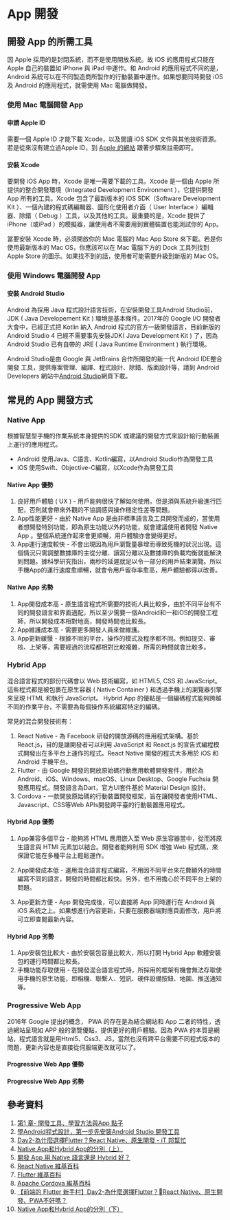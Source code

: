 # App 開發
## 開發 App 的所需工具
因 Apple 採用的是封閉系統，而不是使用開放系統。故 iOS 的應用程式只能在 Apple 自己的裝置如 iPhone 與 iPad 中運作。和 Android 的應用程式不同的是，Android 系統可以在不同製造商所製作的行動裝置中運作。如果想要同時開發 iOS 及 Android 的應用程式，就需使用 Mac 電腦做開發。
### 使用 Mac 電腦開發 App
#### 申請 Apple ID
需要一個 Apple ID 才能下載 Xcode，以及閱讀 iOS SDK 文件與其他技術資源。
若是從來沒有建立過Apple ID，到 [Apple 的網站]( https://appleid.apple.com/account ) 跟著步驟來註冊即可。
#### 安裝 Xcode
要開發 iOS App 時，Xcode 是唯一需要下載的工具。Xcode 是一個由 Apple 所提供的整合開發環境（Integrated Development Environment ），它提供開發 App 所有的工具。Xcode 包含了最新版本的 iOS SDK（Software Development Kit ）、一個內建的程式碼編輯器、圖形化使用者介面（ User Interface ）編輯器、除錯（ Debug ）工具，以及其他的工具。最重要的是，Xcode 提供了 iPhone（或iPad ）的模擬器，讓使用者不需要用到實體裝置也能測試你的 App。

當要安裝 Xcode 時，必須開啟你的 Mac 電腦的 Mac App Store 來下載。若是你使用最新版本的 Mac OS，你應該可以在 Mac 電腦下方的 Dock 工具列找到 Apple Store 的圖示。如果找不到的話，使用者可能需要升級到新版的 Mac OS。
### 使用 Windows 電腦開發 App
#### 安裝 Android Studio
Android 為採用 Java 程式設計語言技術，在安裝開發工具Android Studio前，JDK  ( Java Developement Kit ) 環境是基本條件。2017年的 Google I/O 開發者大會中，已經正式把 Kotlin 納入 Android 程式的官方一級開發語言，目前新版的 Android Studio 4 已經不需要事先安裝JDK( Java Development Kit ) 了，因為Android Studio 已有自帶的 JRE ( Java Runtime Environment ) 執行環境。

Android Studio是由 Google 與 JetBrains 合作所開發的新一代 Android IDE整合開發 工具，提供專案管理、編譯、程式設計、除錯、版面設計等，請到 Android Developers 網站中[Android Studio](https://developer.android.com/studio)網頁下載。
## 常見的 App 開發方式
### Native App
根據智慧型手機的作業系統本身提供的SDK 或建議的開發方式來設計給行動裝置上運行的應用程式。
- Android
使用Java、C語言、Kotlin編寫，以Android Studio作為開發工具
- iOS
使用Swift、Objective-C編寫，以Xcode作為開發工具
#### Native App 優勢
1. 良好用戶體驗 ( UX ) - 用戶能夠很快了解如何使用。但是須與系統升級進行匹配，否則就會帶來外觀的不協調感與操作穩定性差等問題。 
2. App性能更好 - 由於 Native App 是由非標準語言及工具開發而成的，當使用者想開發特別功能，即為原生功能以外的功能，就會建議使用者開發 Native App 。整個系統運作起來會更順暢，用戶體驗亦會變得更好。
3. App運行速度較快 - 不會出現因為用戶瀏覽量暴增而導致死機的狀況出現。這個情況只需調整數據庫的主從分離、讀寫分離以及數據庫的負載均衡就能解決到問題。據科學研究指出，兩秒的延遲就足以令一部分的用戶結束瀏覽。所以手機App的運行速度愈順暢，就會令用戶留存率愈高，用戶體驗都得以改善。
#### Native App 劣勢
1. App開發成本高 - 原生語言程式所需要的技術人員比較多，由於不同平台有不同的開發語言和界面適配，所以至少需要一個Android和一和iOS的開發工程師，所以開發成本相對地高，開發時間也比較長。
2. App維護成本高 - 需要更多開發人員來做維護。
3. App更新緩慢 - 根據不同的平台，操作的模式及程序都不同。例如提交、審核、上架等，需要經過的流程都相對比較複雜，所需的時間就會比較多。
### Hybrid App
混合語言程式的部份代碼會以 Web 技術編寫，如 HTML5, CSS 和 JavaScript。這些程式都是被包裹在原生容器 ( Native Container ) 和透過手機上的瀏覽器引擎來呈現 HTML 和執行 JavaScript。 Hybrid App 的優點是一個編碼程式能夠跨越不同的作業平台，不需要為每個操作系統編寫特定的編碼。

常見的混合開發技術有：
1. React Native - 為 Facebook 研發的開放源碼的應用程式架構。基於React.js，目的是讓開發者可以利用 JavaScript 和 React.js 的宣告式編程模式開發出在多平台上運作的程式。React Native 開發的程式大多用於 iOS 和 Android 手機平台。
2. Flutter - 由 Google 開發的開放原始碼行動應用軟體開發套件，用於為 Android、iOS、Windows、macOS、Linux Desktop、Google Fuchsia 開發應用程式。開發語言為Dart，官方UI套件基於 Material Design 設計。
3. Cordova - 一款開放原始碼的行動裝置開發框架，旨在讓開發者使用HTML、Javascript、CSS等Web APIs開發跨平臺的行動裝置應用程式。
#### Hybrid App 優勢
1. App兼容多個平台 - 能夠將 HTML 應用嵌入至 Web 原生容器當中，從而將原生語言與 HTMl 元素加以結合。開發者能夠利用 SDK 增強 Web 程式碼，來保證它能在多種平台上輕鬆運作。
2. App開發成本低 - 運用混合語言程式編寫，不用因不同平台來花費額外的時間編寫不同的語言，開發的時間都比較快。另外，也不用擔心於不同平台上架的問題。

3. App更新方便 - App 開發完成後，可以直接將 App 同時運行在 Android 與 iOS 系統之上。如果想進行內容更新，只要在服務器端對應頁面修改，用戶將可立即查閱最新內容。
#### Hybrid App 劣勢
1. App安裝包比較大 - 由於安裝包容量比較大，所以打開 Hybrid App 軟體安裝包的運行時間都比較長。
2. 手機功能存取使用 - 在開發混合語言程式時，所採用的框架有機會無法存取使用手機的原生功能，即相機、聯繫人、短訊、硬件設備按鈕、地圖、推送通知等。
### Progressive Web App
2016年 Google 提出的概念， PWA 的存在是為結合網站和 App 二者的特性，透過網站呈現如 APP 般的瀏覽優點，提供更好的用戶體驗。因為 PWA 的本質是網站，程式語言就是用Html5、Css3、JS，當然也沒有跨平台需要不同程式版本的問題，更新內容也是直接從伺服端更改就可以了。
#### Progressive Web App 優勢
#### Progressive Web App 劣勢

## 參考資料
1. [第1 章- 開發工具、學習方法與App 點子](https://www.appcoda.com.tw/learnswift/get-started.html)
2. [學Android程式設計，第一步先安裝Android Studio 開發工具](https://walker-a.com/archives/6806)
3. [Day2-為什麼選擇Flutter？React Native、原生開發 - iT 邦幫忙](https://ithelp.ithome.com.tw/articles/10216825)
4. [Native App和Hybrid App的分別（上）](https://technine.io/en/native-app%E5%92%8Chybrid-app%E7%9A%84%E5%88%86%E5%88%A5%EF%BC%88%E4%B8%8A%EF%BC%89/)
5. [開發 App 用 Native 語言還是 Hybrid 好？](https://buzzorange.com/techorange/2013/11/28/native-app-or-hybrid/)
6. [React Native 維基百科](https://zh.m.wikipedia.org/zh-tw/React_Native)
7. [Flutter 維基百科](https://zh.m.wikipedia.org/zh-tw/Flutter)
8. [Apache Cordova 維基百科](https://zh.wikipedia.org/zh-tw/Apache_Cordova)
9. [【前端的 Flutter 新手村】Day2-為什麼選擇Flutter？React Native、原生開發、PWA不好嗎？](https://ithelp.ithome.com.tw/articles/10216825)
10. [Native App和Hybrid App的分別（下）
](https://technine.io/zh_hant/native-app%e5%92%8chybrid-app%e7%9a%84%e5%88%86%e5%88%a5%ef%bc%88%e4%b8%8b%ef%bc%89/)
